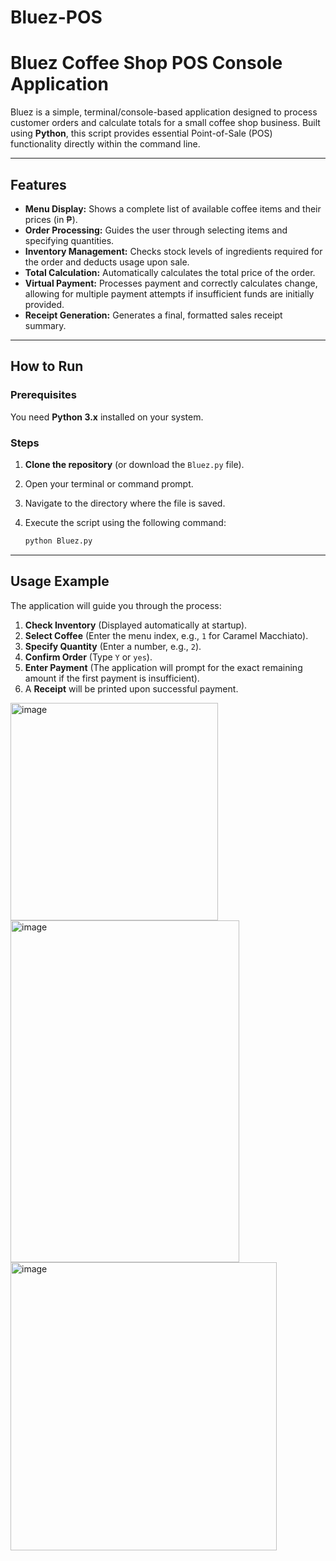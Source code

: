 # Bluez-POS
# Bluez Coffee Shop POS Console Application

Bluez is a simple, terminal/console-based application designed to process customer orders and calculate totals for a small coffee shop business. Built using **Python**, this script provides essential Point-of-Sale (POS) functionality directly within the command line.

---

## Features

* **Menu Display:** Shows a complete list of available coffee items and their prices (in ₱).
* **Order Processing:** Guides the user through selecting items and specifying quantities.
* **Inventory Management:** Checks stock levels of ingredients required for the order and deducts usage upon sale.
* **Total Calculation:** Automatically calculates the total price of the order.
* **Virtual Payment:** Processes payment and correctly calculates change, allowing for multiple payment attempts if insufficient funds are initially provided.
* **Receipt Generation:** Generates a final, formatted sales receipt summary.

---

## How to Run

### Prerequisites

You need **Python 3.x** installed on your system.

### Steps

1.  **Clone the repository** (or download the `Bluez.py` file).
2.  Open your terminal or command prompt.
3.  Navigate to the directory where the file is saved.
4.  Execute the script using the following command:

    ```bash
    python Bluez.py
    ```

---

## Usage Example

The application will guide you through the process:

1.  **Check Inventory** (Displayed automatically at startup).
2.  **Select Coffee** (Enter the menu index, e.g., `1` for Caramel Macchiato).
3.  **Specify Quantity** (Enter a number, e.g., `2`).
4.  **Confirm Order** (Type `Y` or `yes`).
5.  **Enter Payment** (The application will prompt for the exact remaining amount if the first payment is insufficient).
6.  A **Receipt** will be printed upon successful payment.


<img width="332" height="348" alt="image" src="https://github.com/user-attachments/assets/fbca798f-0dfd-4ffa-9372-fdc2aa83061f" />
<img width="366" height="547" alt="image" src="https://github.com/user-attachments/assets/b5a840a2-5d9b-4ce6-bcc7-d21d547c3d6c" />
<img width="426" height="461" alt="image" src="https://github.com/user-attachments/assets/27891ec0-d3c3-4af6-bfb8-fab35d03cb98" />



